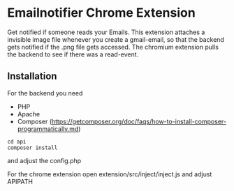 # Emailnotifier Chrome Extension

Get notified if someone reads your Emails.
This extension attaches a invisible image file whenever you create a gmail-email, so that the backend gets notified if the .png file gets accessed.
The chromium extension pulls the backend to see if there was a read-event.

## Installation
For the backend you need
- PHP
- Apache
- Composer (https://getcomposer.org/doc/faqs/how-to-install-composer-programmatically.md)

```
cd api
composer install
```

and adjust the config.php

For the chrome extension open extension/src/inject/inject.js and adjust APIPATH